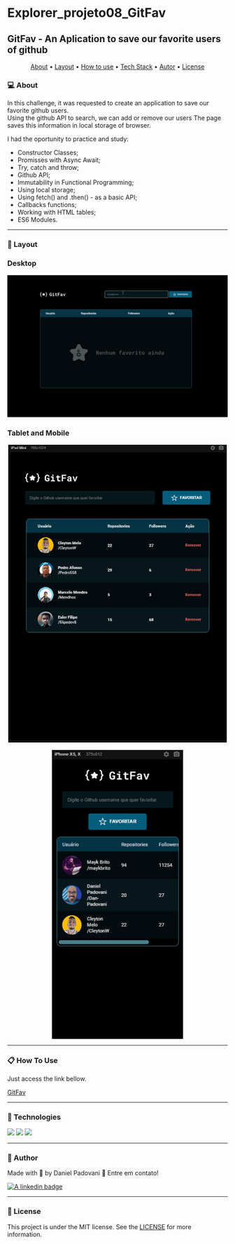 # Explorer_projeto08_GitFav

## GitFav - An Aplication to save our favorite users of github

<p align="center">
	<a href="#computer-about">About</a> •
 	<a href="#art-layout">Layout</a> • 
 	<a href="#clipboard-how-to-use">How to use</a> • 
 	<a href="#rocket-technologies">Tech Stack</a> • 
 	<a href="#dart-author">Autor</a> • 
 	<a href="#memo-license">License</a>
</p>

### :computer: About

In this challenge, it was requested to create an application to save our favorite github users.  
Using the github API to search, we can add or remove our users
The page saves this information in local storage of browser.

I had the oportunity to practice and study:
* Constructor Classes;
* Promisses with Async Await;
* Try, catch and throw;
* Github API;
* Immutability in Functional Programming;
* Using local storage;
* Using fetch() and .then() - as a basic API;
*	Callbacks functions;
* Working with HTML tables;
*	ES6 Modules.

---

### :art: Layout

### Desktop

<p align="center">
	<img alt="desktop version" src="./app/assets/DesktopGitfav.gif" width="600px">
</p>

### Tablet and Mobile

<p align="center" style="display: flex; align-items: flex-start; justify-content: center; flex-direction: column; align-items: center">
	<img alt="tablet version" src="./app/assets/IpadGitfav.gif" width="500px">
	<br>
	<img alt="mobile version" src="./app/assets/MobileGitfav.gif" width="300px">
</p>

---

### :clipboard: How To Use

Just access the link bellow. 

<a href="https://dan-padovani.github.io/Explorer_projeto08_Git_favorites/" target="_blank">GitFav</a>

---

### :rocket: Technologies

<img src="https://img.shields.io/badge/HTML5-E34F26?style=for-the-badge&logo=html5&logoColor=white">
<img src="https://img.shields.io/badge/CSS3-1572B6?style=for-the-badge&logo=css3&logoColor=white">
<img src="https://img.shields.io/badge/JavaScript-323330?style=for-the-badge&logo=javascript&logoColor=F7DF1E">

---

### :dart: Author

<p>
	Made with &#128150 by Daniel Padovani &#128075 Entre em contato! 	
</p>
<div>
  <a href="https://www.linkedin.com/in/daniel-padovani/" target="_blank">
    <img src="https://img.shields.io/badge/LinkedIn-0077B5?style=for-the-badge&logo=linkedin&logoColor=white" alt="A linkedin badge">
  </a>  
</div>

---

### :memo: License

This project is under the MIT license. See the [LICENSE](LICENSE) for more information.



